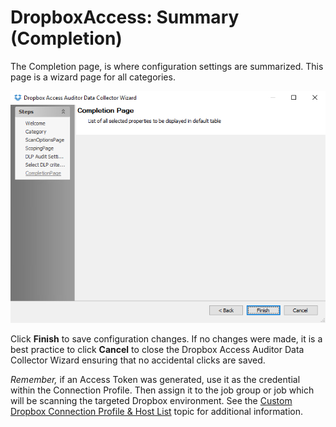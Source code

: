# DropboxAccess: Summary (Completion)

The Completion page, is where configuration settings are summarized. This page is a wizard page for all categories.

![Dropbox Access Auditor Data Collector Wizard Completion page](/static/img/product_docs/accessanalyzer/accessanalyzer/enterpriseauditor/admin/datacollector/dropboxaccess/completion.png)

Click __Finish__ to save configuration changes. If no changes were made, it is a best practice to click __Cancel__ to close the Dropbox Access Auditor Data Collector Wizard ensuring that no accidental clicks are saved.

_Remember,_ if an Access Token was generated, use it as the credential within the Connection Profile. Then assign it to the job group or job which will be scanning the targeted Dropbox environment. See the [Custom Dropbox Connection Profile & Host List](/docs/product_docs/accessanalyzer/accessanalyzer/enterpriseauditor/admin/datacollector/dropboxaccess/configurejob.md) topic for additional information.
